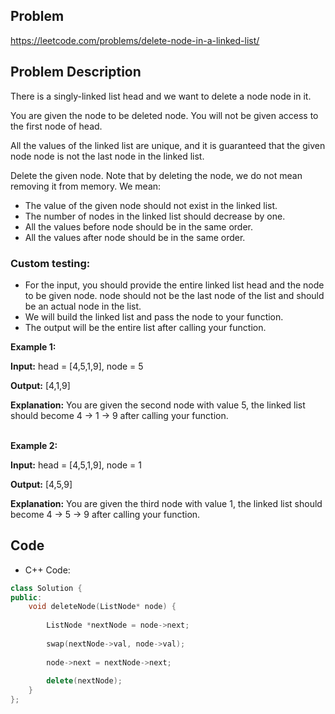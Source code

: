 ## Problem

https://leetcode.com/problems/delete-node-in-a-linked-list/

## Problem Description


There is a singly-linked list head and we want to delete a node node in it.

You are given the node to be deleted node. You will not be given access to the first node of head.

All the values of the linked list are unique, and it is guaranteed that the given node node is not the last node in the linked list.

Delete the given node. Note that by deleting the node, we do not mean removing it from memory. We mean:

- The value of the given node should not exist in the linked list.
- The number of nodes in the linked list should decrease by one.
- All the values before node should be in the same order.
- All the values after node should be in the same order.

### Custom testing:

- For the input, you should provide the entire linked list head and the node to be given node. node should not be the last node of the list and should be an actual node in the list.
- We will build the linked list and pass the node to your function.
- The output will be the entire list after calling your function.

**Example 1:**

**Input:** head = [4,5,1,9], node = 5  

**Output:** [4,1,9]  

**Explanation:** You are given the second node with value 5, the linked list should become 4 -> 1 -> 9 after calling your function.  
<br>

**Example 2:**

**Input:** head = [4,5,1,9], node = 1  

**Output:** [4,5,9]  

**Explanation:** You are given the third node with value 1, the linked list should become 4 -> 5 -> 9 after calling your function.


## Code

- C++ Code:

```cpp
class Solution {
public:
    void deleteNode(ListNode* node) {
        
        ListNode *nextNode = node->next;
        
        swap(nextNode->val, node->val);
        
        node->next = nextNode->next;
        
        delete(nextNode);
    }
};
```
